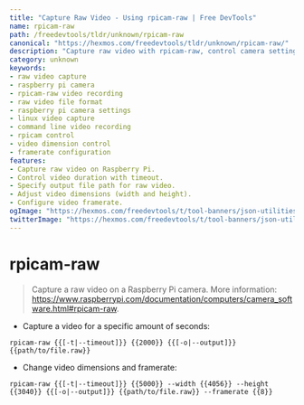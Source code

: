```yaml
---
title: "Capture Raw Video - Using rpicam-raw | Free DevTools"
name: rpicam-raw
path: /freedevtools/tldr/unknown/rpicam-raw
canonical: "https://hexmos.com/freedevtools/tldr/unknown/rpicam-raw/"
description: "Capture raw video with rpicam-raw, control camera settings, and save to file. Record videos with custom dimensions and framerate. Free online tool, no registration required."
category: unknown
keywords:
- raw video capture
- raspberry pi camera
- rpicam-raw video recording
- raw video file format
- raspberry pi camera settings
- linux video capture
- command line video recording
- rpicam control
- video dimension control
- framerate configuration
features:
- Capture raw video on Raspberry Pi.
- Control video duration with timeout.
- Specify output file path for raw video.
- Adjust video dimensions (width and height).
- Configure video framerate.
ogImage: "https://hexmos.com/freedevtools/t/tool-banners/json-utilities-banner.png"
twitterImage: "https://hexmos.com/freedevtools/t/tool-banners/json-utilities-banner.png"
---
```


# rpicam-raw

> Capture a raw video on a Raspberry Pi camera.
> More information: <https://www.raspberrypi.com/documentation/computers/camera_software.html#rpicam-raw>.

- Capture a video for a specific amount of seconds:

`rpicam-raw {{[-t|--timeout]}} {{2000}} {{[-o|--output]}} {{path/to/file.raw}}`

- Change video dimensions and framerate:

`rpicam-raw {{[-t|--timeout]}} {{5000}} --width {{4056}} --height {{3040}} {{[-o|--output]}} {{path/to/file.raw}} --framerate {{8}}`
